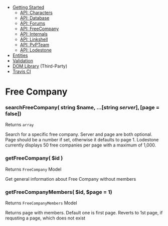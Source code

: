 - [Getting Started](docs/GettingStarted.md)  
  - [API: Characters](docs/ApiCharacters.md)  
  - [API: Database](docs/ApiDatabase.md)  
  - [API: Forums](docs/ApiForums.md)  
  - [API: FreeCompany](docs/ApiFreeCompany.md)  
  - [API: Internals](docs/ApiInternals.md)  
  - [API: Linkshell](docs/ApiLinkshell.md)  
  - [API: PvPTeam](/docs/ApiPvPTeam.md)  
  - [API: Lodestone](docs/ApiLodestone.md)  
- [Entities](docs/Entities.md)  
- [Validation](docs/Validation.md)  
- [DOM Library](docs/DomLibraryLegacy.md) (Third-Party)  
- [Travis CI](https://travis-ci.org/viion/lodestone-php/branches)

# Free Company

### searchFreeCompany( string $name, ...[string $server], [$page = false])
Returns `array`

Search for a specific free company. Server and page are both optional. Page should be a number if set, otherwise it defaults to page 1. Lodestone currently displays 50 free companies per page with a maximum of 1,000.

### getFreeCompany( $id )
Returns `FreeCompany` Model

Get general information about Free Company without members

### getFreeCompanyMembers( $id, $page = 1)
Returns `FreeCompanyMembers` Model

Returns page with members. Default one is first page. Reverts to 1st page, if requsting a page, which does not exist

